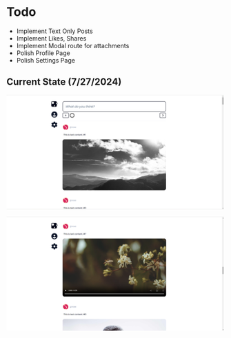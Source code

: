 
# Todo

- Implement Text Only Posts
- Implement Likes, Shares
- Implement Modal route for attachments
- Polish Profile Page
- Polish Settings Page

## Current State (7/27/2024)
![alt text](image.png)

![alt text](image-1.png)

